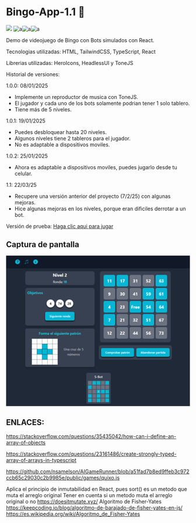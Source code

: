 # Bingo-App-1.1 🥈

![](https://skillicons.dev/icons?i=html) ![a](https://skillicons.dev/icons?i=tailwind)![a](https://skillicons.dev/icons?i=ts)![a](https://skillicons.dev/icons?i=netlify)

Demo de videojuego de Bingo con Bots simulados con React.

Tecnologias utilizadas: HTML, TailwindCSS, TypeScript, React

Librerias utilizadas: HeroIcons, HeadlessUI y ToneJS

Historial de versiones:

1.0.0: 08/01/2025

- Implemente un reproductor de musica con ToneJS.
- El jugador y cada uno de los bots solamente podrian tener 1 solo tablero.
- Tiene más de 5 niveles.

1.0.1: 19/01/2025

- Puedes desbloquear hasta 20 niveles.
- Algunos niveles tiene 2 tableros para el jugador.
- No es adaptable a dispositivos moviles.

1.0.2: 25/01/2025

- Ahora es adaptable a dispositivos moviles, puedes jugarlo desde tu celular.

1.1: 22/03/25

- Recupere una versión anterior del proyecto (7/2/25) con algunas mejoras.
- Hice algunas mejoras en los niveles, porque eran dificiles derrotar a un bot.

Versión de prueba: [Haga clic aqui para jugar](https://stately-hummingbird-3bc0f1.netlify.app/)

## Captura de pantalla

![](assets/2025-01-19-16-19-52-image.png)

## ENLACES:

https://stackoverflow.com/questions/35435042/how-can-i-define-an-array-of-objects

https://stackoverflow.com/questions/23161486/create-strongly-typed-array-of-arrays-in-typescript

https://github.com/nsamelson/AIGameRunner/blob/a51fad7b8ed9ffeb3c972ccb65c29030c2b9985e/public/games/quixo.js

Aplica el principio de inmutabilidad en React, pues sort() es un metodo que muta el arreglo original
Tener en cuenta si un metodo muta el arreglo original o no
https://doesitmutate.xyz/
Algoritmo de Fisher-Yates
https://keepcoding.io/blog/algoritmo-de-barajado-de-fisher-yates-en-js/
https://es.wikipedia.org/wiki/Algoritmo_de_Fisher-Yates
